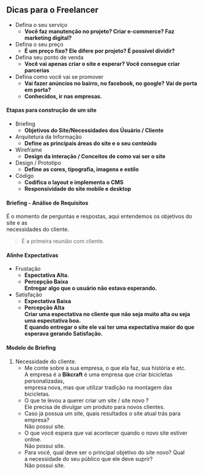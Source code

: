 ## Dicas para o Freelancer

- Defina o seu serviço
    - **Você faz manutenção no projeto? Criar e-commerce? Faz marketing digital?**<br>
- Defina o seu preço
  - **É um preço fixo? Ele difere por projeto? É possível dividir?**<br>
- Defina seu ponto de venda
    - **Você vai apenas criar o site e esperar? Você consegue criar parcerias**<br>
- Defina como você vai se promover
    - **Vai fazer anúncios no bairro, no facebook, no google? Vai de porta em porta?**<br>
    - **Conhecidos, ir nas empresas.**

#### Etapas para construção de um site

- Briefing
    - **Objetivos do Site/Necessidades dos Úsuário / Cliente**
- Arquitetura da Informação
    - **Define as principais áreas do site e o seu conteúdo**
- Wireframe
    - **Design da interação / Conceitos de como vai ser o site**
- Design / Prototipo
    - **Define as cores, tipografia, imagens e estilo**
- Código
    - **Codifica o layout e implementa o CMS**<br>
    - **Responsividade do site mobile e desktop**

#### Briefing - Análise de Requisitos
É o momento de perguntas e respostas, aqui entendemos os objetivos do site e as<br>
necessidades do cliente.<br>
> É a primeira reunião com cliente.

#### Alinhe Expectativas
- Frustação
    - **Espectativa Alta.**<br>
    - **Percepção Baixa**<br>
 **Entregar algo que o usuário não estava esperando.**
- Satisfação
    - **Expectativa Baixa**
    - **Percepção Alta**<br>
**Criar uma espectativa no cliente que não seja muito alta ou seja uma espectativa boa.**<br>
**E quando entregar o site ele vai ter uma expectativa maior do que esperava gerando Satisfação.**<br>

#### Modelo de Briefing
1.  Necessidade do cliente.
    *  Me conte sobre a sua empresa, o que ela faz, sua história e etc.<br>
        A empresa é a **Bikcraft** é uma empresa que criar bicicletas personalizadas, <br>
        empresa nova, mas que utilizar tradição na montagem das bicicletas.
    *  O que te levou a querer criar um site / site novo ?<br>
        Ele precisa de divulgar um produto para novos clientes.
    *  Caso já possua um site, quais resultados o site atual trás para empresa?<br>
        Não possui site.
    *  O que você espera que vai acontecer quando o novo site estiver online.<br>
        Não possui site.
    *  Para você, qual deve ser o principal objetivo do site novo? Qual <br>a necessidade do seu público que ele deve suprir?<br>
        Não possui site.
